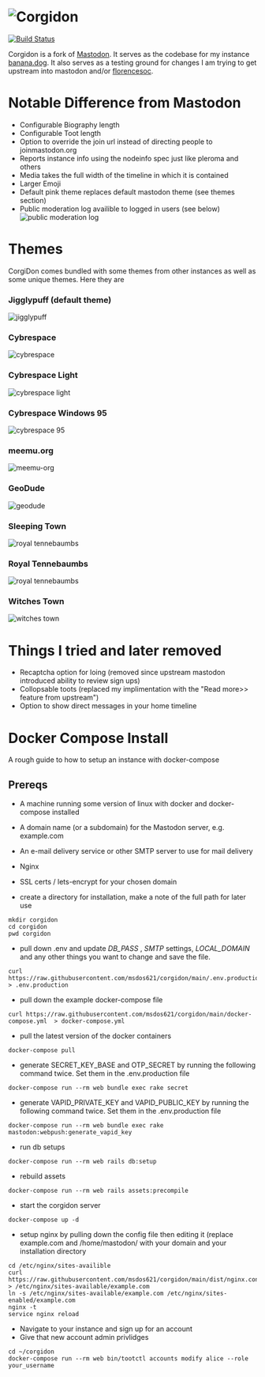 ![Corgidon](https://i.imgur.com/NhZc40l.png)
========

[![Build Status](https://img.shields.io/circleci/project/github/msdos621/corgidon.svg)][circleci]

[circleci]: https://circleci.com/gh/msdos621/corgidon

Corgidon is a fork of [Mastodon](https://github.com/tootsuite/mastodon/blob/master/README.md).  It serves as the codebase for my instance [banana.dog](https://banana.dog).  It also serves as a testing ground for changes I am trying to get upstream into mastodon and/or [florencesoc](https://github.com/florence-social).

# Notable Difference from Mastodon
- Configurable Biography length 
- Configurable Toot length
- Option to override the join url instead of directing people to joinmastodon.org
- Reports instance info using the nodeinfo spec just like pleroma and others
- Media takes the full width of the timeline in which it is contained
- Larger Emoji
- Default pink theme replaces default mastodon theme (see themes section)
- Public moderation log availible to logged in users (see below)
![public moderation log](https://shiba.banana.dog/media_attachments/files/003/723/324/original/f3f160f3dc70ae2a.png)


# Themes
CorgiDon comes bundled with some themes from other instances as well as some unique themes.  Here they are
### Jigglypuff (default theme)
![jigglypuff](https://shiba.banana.dog/media_attachments/files/002/665/857/original/2f08a05dda848192.png)
### Cybrespace
![cybrespace](https://shiba.banana.dog/media_attachments/files/002/665/858/original/e514f218df0e765f.png)
### Cybrespace Light
![cybrespace light](https://shiba.banana.dog/media_attachments/files/002/665/859/original/16f4064377a62e86.png)
### Cybrespace Windows 95
![cybrespace 95](https://shiba.banana.dog/media_attachments/files/002/665/856/original/729e4612dae7fade.png)
### meemu.org
![meemu-org](https://shiba.banana.dog/media_attachments/files/004/332/066/original/c0a5835d2c028b52.png)
### GeoDude
![geodude](https://shiba.banana.dog/media_attachments/files/002/665/843/original/287d96895ea60b33.png)
### Sleeping Town
![royal tennebaumbs](https://shiba.banana.dog/media_attachments/files/002/665/848/original/d0cab2a711de20a9.png)
### Royal Tennebaumbs
![royal tennebaumbs](https://shiba.banana.dog/media_attachments/files/002/665/845/original/82f3fab0f150606a.png)
### Witches Town
![witches town](https://shiba.banana.dog/media_attachments/files/002/665/844/original/bfffb692af586977.png)

# Things I tried and later removed
- Recaptcha option for loing (removed since upstream mastodon introduced ability to review sign ups)
- Collopsable toots (replaced my implimentation with the "Read more>> feature from upstream")
- Option to show direct messages in your home timeline

# Docker Compose Install
A rough guide to how to setup an instance with docker-compose

## Prereqs
- A machine running some version of linux with docker and docker-compose installed
- A domain name (or a subdomain) for the Mastodon server, e.g. example.com
- An e-mail delivery service or other SMTP server to use for mail delivery
- Nginx
- SSL certs / lets-encrypt for your chosen domain

- create a directory for installation, make a note of the full path for later use
```
mkdir corgidon
cd corgidon
pwd corgidon
```
- pull down .env and update *DB_PASS* , *SMTP* settings, *LOCAL_DOMAIN* and any other things you want to change and save the file.
```
curl https://raw.githubusercontent.com/msdos621/corgidon/main/.env.production.sample  > .env.production
```
- pull down the example docker-compose file
```
curl https://raw.githubusercontent.com/msdos621/corgidon/main/docker-compose.yml  > docker-compose.yml
```
- pull the latest version of the docker containers
```
docker-compose pull
```
- generate SECRET_KEY_BASE and OTP_SECRET by running the following command twice.  Set them in the .env.production file
```
docker-compose run --rm web bundle exec rake secret
```
- generate VAPID_PRIVATE_KEY and VAPID_PUBLIC_KEY by running the following command twice.  Set them in the .env.production file
```
docker-compose run --rm web bundle exec rake mastodon:webpush:generate_vapid_key
```
- run db setups
```
docker-compose run --rm web rails db:setup
```
- rebuild assets
```
docker-compose run --rm web rails assets:precompile
```
- start the corgidon server
```
docker-compose up -d
```
- setup nginx by pulling down the config file then editing it (replace example.com and /home/mastodon/ with your domain and your installation directory
```
cd /etc/nginx/sites-availible 
curl https://raw.githubusercontent.com/msdos621/corgidon/main/dist/nginx.conf  > /etc/nginx/sites-available/example.com
ln -s /etc/nginx/sites-available/example.com /etc/nginx/sites-enabled/example.com
nginx -t
service nginx reload
```
- Navigate to your instance and sign up for an account 
- Give that new account admin privlidges
```
cd ~/corgidon
docker-compose run --rm web bin/tootctl accounts modify alice --role your_username
```
